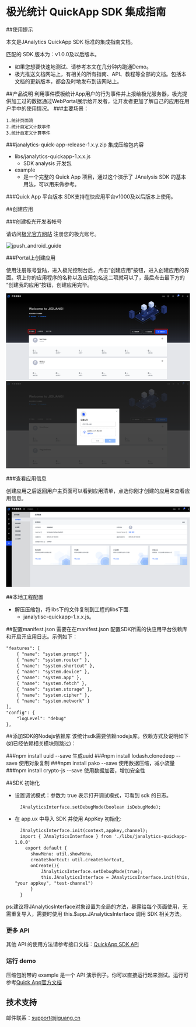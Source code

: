 # 极光统计 QuickApp SDK 集成指南

##使用提示

本文是JAnalytics QuickApp SDK 标准的集成指南文档。

匹配的 SDK 版本为：v1.0.0及以后版本。

+ 如果您想要快速地测试、请参考本文在几分钟内跑通Demo。
+ 极光推送文档网站上，有相关的所有指南、API、教程等全部的文档。包括本文档的更新版本，都会及时地发布到该网站上。

##产品说明
利用事件模板统计App用户的行为事件并上报给极光服务器，极光提供加工过的数据通过WebPortal展示给开发者，让开发者更加了解自己的应用在用户手中的使用情况。
###主要场景：

	1.统计页面流
	2.统计自定义计数事件
	3.统计自定义计算事件

###janalytics-quick-app-release-1.x.y.zip 集成压缩包内容

+ libs/janalytics-quickapp-1.x.x.js
	+ SDK analysis 开发包
+ example
	+ 是一个完整的 Quick App 项目，通过这个演示了 JAnalysis SDK 的基本用法，可以用来做参考。

###Quick App 平台版本
SDK支持在快应用平台v1000及以后版本上使用。

##创建应用

###创建极光开发者帐号

请访问[极光官方网站](https://www.jiguang.cn/accounts/register) 注册您的极光账号。

![jpush_android_guide](../image/jpush_app_register.png)

###Portal上创建应用

使用注册账号登陆，进入极光控制台后，点击“创建应用”按钮，进入创建应用的界面。填上你的应用程序的名称以及应用包名这二项就可以了，最后点击最下方的 “创建我的应用”按钮，创建应用完毕。

![jpush_android_guide](../image/jpush_app_create.png)
![jpush_android_guide](../image/jpush_app_create_2.png)

###查看应用信息

创建应用之后返回用户主页面可以看到应用清单，点选你刚才创建的应用来查看应用信息。

![jpush_android_guide](../image/jpush_app_info.png)


##本地工程配置

+ 解压压缩包，将libs下的文件复制到工程的libs下面.
	+ janalytisc-quickapp-1.x.x.js。

##配置manifest.json
需要在在manifest.json 配置SDK所需的快应用平台依赖库和开启开应用日志。示例如下：

	"features": [
    	{ "name": "system.prompt" },
    	{ "name": "system.router" },
    	{ "name": "system.shortcut" },
    	{ "name": "system.device" },
    	{ "name": "system.app" },
    	{ "name": "system.fetch" },
    	{ "name": "system.storage" },
    	{ "name": "system.cipher" },
    	{ "name": "system.network" }
    ],
    "config": {
    	"logLevel": "debug"
    },
 
	

##添加SDK的Nodejs依赖库
该统计sdk需要依赖nodejs库。依赖方式及说明如下(如已经依赖相关模块则跳过)：

###npm install uuid --save
	生成uuid
###npm install lodash.clonedeep --save
	使用对象复制
###npm install pako --save
	使用数据压缩，减小流量
###npm install crypto-js --save
	使用数据加密，增加安全性




##SDK 初始化

+ 设置调试模式：参数为 true 表示打开调试模式，可看到 sdk 的日志。

		JAnalyticsInterface.setDebugMode(boolean isDebugMode);
+ 在 app.ux 中导入 SDK 并使用 AppKey 初始化:

	
		JAnalyticsInterface.init(context,appkey,channel);
		import { JAnalyticsInterface } from './libs/janalytics-quickapp-1.0.0'
		  export default {
    		showMenu: util.showMenu,
    		createShortcut: util.createShortcut,
		 	onCreate(){
		 		JAnalyticsInterface.setDebugMode(true);
		 		this.JAnalyticsInterface = JAnalyticsInterface.init(this, "your appkey", "test-channel")
		 	}
		}

ps:建议将JAnalyticsInterface对象设置为全局的方法，暴露给每个页面使用，无需重复导入，需要时使用 this.$app.JAnalyticsInterface 调用 SDK 相关方法。

### 更多 API

其他 API 的使用方法请参考接口文档：[QuickApp SDK API](./quickapp_api)

### 运行 demo

压缩包附带的 example 是一个 API 演示例子。你可以直接运行起来测试。运行可参考[Quick App官方文档](https://doc.quickapp.cn/)


## 技术支持

邮件联系：[support&#64;jiguang.cn](mailto:support&#64;jiguang.cn)
